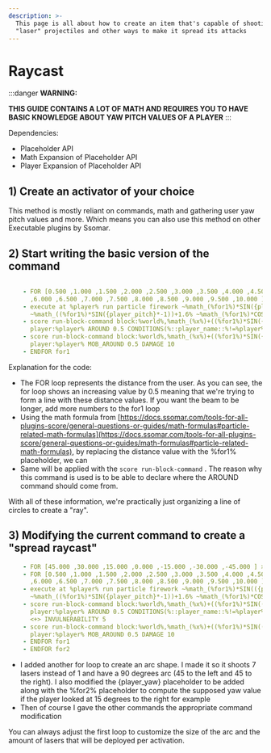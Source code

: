 ```yaml
---
description: >-
  This page is all about how to create an item that's capable of shooting
  "laser" projectiles and other ways to make it spread its attacks
---
```


# Raycast

:::danger
****WARNING:****

****THIS GUIDE CONTAINS A LOT OF MATH AND REQUIRES YOU TO HAVE BASIC KNOWLEDGE ABOUT YAW PITCH VALUES OF A PLAYER****
:::

Dependencies:

* Placeholder API
* Math Expansion of Placeholder API
* Player Expansion of Placeholder API

## 1) Create an activator of your choice

This method is mostly reliant on commands, math and gathering user yaw pitch values and more. Which means you can also use this method on other Executable plugins by Ssomar.

## 2) Start writing the basic version of the command

```yaml

    - FOR [0.500 ,1.000 ,1.500 ,2.000 ,2.500 ,3.000 ,3.500 ,4.000 ,4.500 ,5.000 ,5.500
      ,6.000 ,6.500 ,7.000 ,7.500 ,8.000 ,8.500 ,9.000 ,9.500 ,10.000 ] > for1
    - execute at %player% run particle firework ~%math_(%for1%)*SIN({player_yaw}*-1)*COS({player_pitch}*-1)%
      ~%math_((%for1%)*SIN({player_pitch}*-1))+1.6% ~%math_(%for1%)*COS({player_yaw}*-1)*COS({player_pitch}*-1)%
    - score run-block-command block:%world%,%math_(%x%)+((%for1%)*SIN({player_yaw}*-1)*COS({player_pitch}*-1))%,%math_((%y%)+((%for1%)*SIN({player_pitch}*-1)))+1.6%,%math_(%z%)+((%for1%)*COS({player_yaw}*-1)*COS({player_pitch}*-1))%
      player:%player% AROUND 0.5 CONDITIONS(%::player_name::%!=%player%) DAMAGE 10
    - score run-block-command block:%world%,%math_(%x%)+((%for1%)*SIN({player_yaw}*-1)*COS({player_pitch}*-1))%,%math_((%y%)+((%for1%)*SIN({player_pitch}*-1)))+1.6%,%math_(%z%)+((%for1%)*COS({player_yaw}*-1)*COS({player_pitch}*-1))%
      player:%player% MOB_AROUND 0.5 DAMAGE 10
    - ENDFOR for1
```

Explanation for the code:

* The FOR loop represents the distance from the user. As you can see, the for loop shows an increasing value by 0.5 meaning that we're trying to form a line with these distance values. If you want the beam to be longer, add more numbers to the for1 loop
* Using the math formula from [https://docs.ssomar.com/tools-for-all-plugins-score/general-questions-or-guides/math-formulas#particle-related-math-formulas](https://docs.ssomar.com/tools-for-all-plugins-score/general-questions-or-guides/math-formulas#particle-related-math-formulas), by replacing the distance value with the %for1% placeholder, we can 
* Same will be applied with the `score run-block-command` . The reason why this command is used is to be able to declare where the AROUND command should come from. 

With all of these information, we're practically just organizing a line of circles to create a "ray".

## 3) Modifying the current command to create a "spread raycast"

```yaml
    - FOR [45.000 ,30.000 ,15.000 ,0.000 ,-15.000 ,-30.000 ,-45.000 ] > for2
    - FOR [0.500 ,1.000 ,1.500 ,2.000 ,2.500 ,3.000 ,3.500 ,4.000 ,4.500 ,5.000 ,5.500
      ,6.000 ,6.500 ,7.000 ,7.500 ,8.000 ,8.500 ,9.000 ,9.500 ,10.000 ] > for1
    - execute at %player% run particle firework ~%math_(%for1%)*SIN(({player_yaw}+%for2%)*-1)*COS({player_pitch}*-1)%
      ~%math_((%for1%)*SIN({player_pitch}*-1))+1.6% ~%math_(%for1%)*COS(({player_yaw}+%for2%)*-1)*COS({player_pitch}*-1)%
    - score run-block-command block:%world%,%math_(%x%)+((%for1%)*SIN(({player_yaw}+%for2%)*-1)*COS({player_pitch}*-1))%,%math_((%y%)+((%for1%)*SIN({player_pitch}*-1)))+1.6%,%math_(%z%)+((%for1%)*COS(({player_yaw}+%for2%)*-1)*COS({player_pitch}*-1))%
      player:%player% AROUND 0.5 CONDITIONS(%::player_name::%!=%player%) DAMAGE 10
      <+> INVULNERABILITY 5
    - score run-block-command block:%world%,%math_(%x%)+((%for1%)*SIN(({player_yaw}+%for2%)*-1)*COS({player_pitch}*-1))%,%math_((%y%)+((%for1%)*SIN({player_pitch}*-1)))+1.6%,%math_(%z%)+((%for1%)*COS(({player_yaw}+%for2%)*-1)*COS({player_pitch}*-1))%
      player:%player% MOB_AROUND 0.5 DAMAGE 10
    - ENDFOR for1
    - ENDFOR for2
```

* I added another for loop to create an arc shape. I made it so it shoots 7 lasers instead of 1 and have a 90 degrees arc (45 to the left and 45 to the right). I also modified the \{player\_yaw\} placeholder to be added along with the %for2% placeholder to compute the supposed yaw value if the player looked at 15 degrees to the right for example
* Then of course I gave the other commands the appropriate command modification

You can always adjust the first loop to customize the size of the arc and the amount of lasers that will be deployed per activation.
